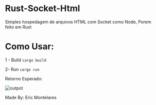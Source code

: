 # Rust-Socket-Html 
Simples hospedagem de arquivos HTML com Socket como Node, Porem feito em Rust

# Como Usar:

1 - Build
```cargo build```

2- Run
```cargo run```

Retorno Esperado:

![outpot](https://github.com/M001T/Rust-Socket-Html/blob/master/assets/output.png)


Made By: Eric Montelares


